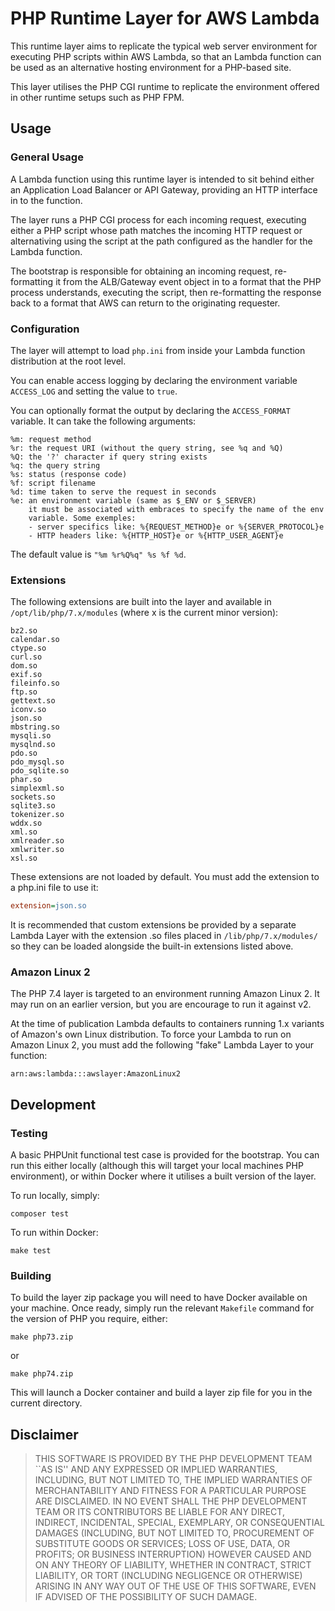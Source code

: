 # PHP Runtime Layer for AWS Lambda

This runtime layer aims to replicate the typical web server environment for executing PHP scripts within AWS Lambda, so that an Lambda function can be used as an alternative hosting environment for a PHP-based site.

This layer utilises the PHP CGI runtime to replicate the environment offered in other runtime setups such as PHP FPM.

## Usage

### General Usage

A Lambda function using this runtime layer is intended to sit behind either an Application Load Balancer or API Gateway, providing an HTTP interface in to the function.

The layer runs a PHP CGI process for each incoming request, executing either a PHP script whose path matches the incoming HTTP request or alternativing using the script at the path configured as the handler for the Lambda function.

The bootstrap is responsible for obtaining an incoming request, re-formatting it from the ALB/Gateway event object in to a format that the PHP process understands, executing the script, then re-formatting the response back to a format that AWS can return to the originating requester.

### Configuration

The layer will attempt to load `php.ini` from inside your Lambda function distribution at the root level.

You can enable access logging by declaring the environment variable `ACCESS_LOG` and setting the value to `true`.

You can optionally format the output by declaring the `ACCESS_FORMAT` variable. It can take the following arguments:

```
%m: request method
%r: the request URI (without the query string, see %q and %Q)
%Q: the '?' character if query string exists
%q: the query string
%s: status (response code)
%f: script filename
%d: time taken to serve the request in seconds
%e: an environment variable (same as $_ENV or $_SERVER)
    it must be associated with embraces to specify the name of the env
    variable. Some exemples:
    - server specifics like: %{REQUEST_METHOD}e or %{SERVER_PROTOCOL}e
    - HTTP headers like: %{HTTP_HOST}e or %{HTTP_USER_AGENT}e
```

The default value is `"%m %r%Q%q" %s %f %d`.

### Extensions
The following extensions are built into the layer and available in `/opt/lib/php/7.x/modules` (where x is the current minor version):

```
bz2.so
calendar.so
ctype.so
curl.so
dom.so
exif.so
fileinfo.so
ftp.so
gettext.so
iconv.so
json.so
mbstring.so
mysqli.so
mysqlnd.so
pdo.so
pdo_mysql.so
pdo_sqlite.so
phar.so
simplexml.so
sockets.so
sqlite3.so
tokenizer.so
wddx.so
xml.so
xmlreader.so
xmlwriter.so
xsl.so
```

These extensions are not loaded by default. You must add the extension to a php.ini file to use it:

```ini
extension=json.so
```

It is recommended that custom extensions be provided by a separate Lambda Layer with the extension .so files placed in `/lib/php/7.x/modules/` so they can be loaded alongside the built-in extensions listed above.

### Amazon Linux 2

The PHP 7.4 layer is targeted to an environment running Amazon Linux 2. It may run on an earlier version, but you are encourage to run it against v2.

At the time of publication Lambda defaults to containers running 1.x variants of Amazon's own Linux distribution. To force your Lambda to run on Amazon Linux 2, you must add the following "fake" Lambda Layer to your function:

```
arn:aws:lambda:::awslayer:AmazonLinux2
```

## Development

### Testing

A basic PHPUnit functional test case is provided for the bootstrap. You can run this either locally (although this will target your local machines PHP environment), or within Docker where it utilises a built version of the layer.

To run locally, simply:

```
composer test
```

To run within Docker:

```
make test
```

### Building

To build the layer zip package you will need to have Docker available on your machine. Once ready, simply run the relevant `Makefile` command for the version of PHP you require, either:

```
make php73.zip
```

or

```
make php74.zip
```

This will launch a Docker container and build a layer zip file for you in the current directory.

## Disclaimer

> THIS SOFTWARE IS PROVIDED BY THE PHP DEVELOPMENT TEAM ``AS IS'' AND
> ANY EXPRESSED OR IMPLIED WARRANTIES, INCLUDING, BUT NOT LIMITED TO,
> THE IMPLIED WARRANTIES OF MERCHANTABILITY AND FITNESS FOR A
> PARTICULAR PURPOSE ARE DISCLAIMED.  IN NO EVENT SHALL THE PHP
> DEVELOPMENT TEAM OR ITS CONTRIBUTORS BE LIABLE FOR ANY DIRECT,
> INDIRECT, INCIDENTAL, SPECIAL, EXEMPLARY, OR CONSEQUENTIAL DAMAGES
> (INCLUDING, BUT NOT LIMITED TO, PROCUREMENT OF SUBSTITUTE GOODS OR
> SERVICES; LOSS OF USE, DATA, OR PROFITS; OR BUSINESS INTERRUPTION)
> HOWEVER CAUSED AND ON ANY THEORY OF LIABILITY, WHETHER IN CONTRACT,
> STRICT LIABILITY, OR TORT (INCLUDING NEGLIGENCE OR OTHERWISE)
> ARISING IN ANY WAY OUT OF THE USE OF THIS SOFTWARE, EVEN IF ADVISED
> OF THE POSSIBILITY OF SUCH DAMAGE.
